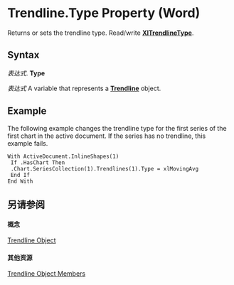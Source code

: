 
# Trendline.Type Property (Word)

Returns or sets the trendline type. Read/write  **[XlTrendlineType](9ace4a00-2f01-ed25-0250-3a0ae2f4b6d7.md)**.


## Syntax

 _表达式_. **Type**

 _表达式_ A variable that represents a **[Trendline](1cfe897f-26ad-a838-ed9b-f3fd945ff7ea.md)** object.


## Example

The following example changes the trendline type for the first series of the first chart in the active document. If the series has no trendline, this example fails.


```
With ActiveDocument.InlineShapes(1) 
 If .HasChart Then 
 .Chart.SeriesCollection(1).Trendlines(1).Type = xlMovingAvg 
 End If 
End With
```


## 另请参阅


#### 概念


[Trendline Object](1cfe897f-26ad-a838-ed9b-f3fd945ff7ea.md)
#### 其他资源


[Trendline Object Members](http://msdn.microsoft.com/library/02d1ce95-ff74-859a-70b2-cd914c334083%28Office.15%29.aspx)